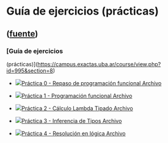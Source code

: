 # Guía de ejercicios (prácticas)
([fuente](https://campus.exactas.uba.ar/course/view.php?id=995&section=8))
---
### [Guía de ejercicios
(prácticas)](https://campus.exactas.uba.ar/course/view.php?id=995&section=8)

  - [![ ](https://campus.exactas.uba.ar/theme/image.php/aardvark/core/1524752928/f/pdf-24)Práctica 0 - Repaso de programación funcional Archivo](https://campus.exactas.uba.ar/mod/resource/view.php?id=53422)

  - [![ ](https://campus.exactas.uba.ar/theme/image.php/aardvark/core/1524752928/f/pdf-24)Práctica 1 - Programación funcional Archivo](https://campus.exactas.uba.ar/mod/resource/view.php?id=53423)

  - [![ ](https://campus.exactas.uba.ar/theme/image.php/aardvark/core/1524752928/f/pdf-24)Práctica 2 - Cálculo Lambda Tipado Archivo](https://campus.exactas.uba.ar/mod/resource/view.php?id=53424)

  - [![ ](https://campus.exactas.uba.ar/theme/image.php/aardvark/core/1524752928/f/pdf-24)Práctica 3 - Inferencia de Tipos Archivo](https://campus.exactas.uba.ar/mod/resource/view.php?id=53425)

  - [![ ](https://campus.exactas.uba.ar/theme/image.php/aardvark/core/1524752928/f/pdf-24)Práctica 4 - Resolución en lógica Archivo](https://campus.exactas.uba.ar/mod/resource/view.php?id=62166)

